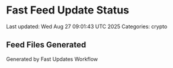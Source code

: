 # Fast Feed Update Status
Last updated: Wed Aug 27 09:01:43 UTC 2025
Categories: crypto

## Feed Files Generated

Generated by Fast Updates Workflow
